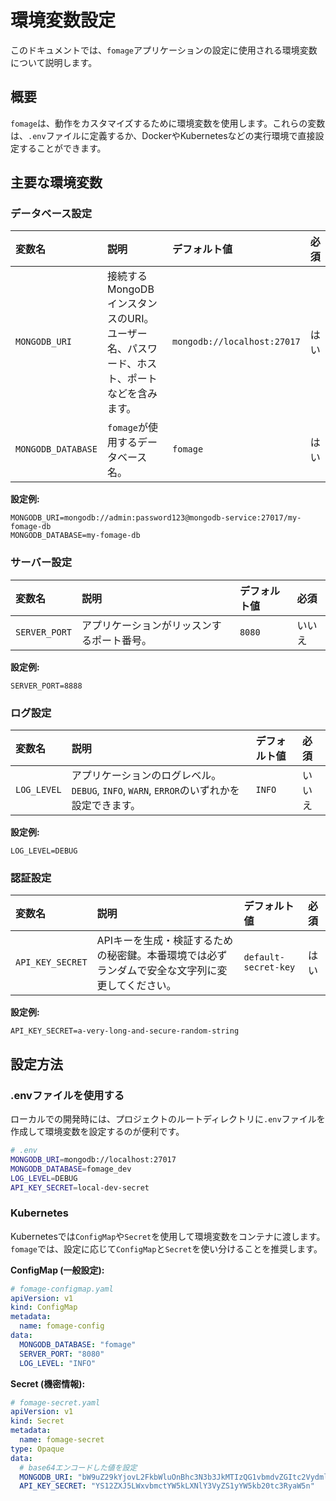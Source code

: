 # 環境変数設定

このドキュメントでは、`fomage`アプリケーションの設定に使用される環境変数について説明します。

## 概要

`fomage`は、動作をカスタマイズするために環境変数を使用します。これらの変数は、`.env`ファイルに定義するか、DockerやKubernetesなどの実行環境で直接設定することができます。

## 主要な環境変数

### データベース設定

| 変数名 | 説明 | デフォルト値 | 必須 |
| :--- | :--- | :--- | :--- |
| `MONGODB_URI` | 接続するMongoDBインスタンスのURI。ユーザー名、パスワード、ホスト、ポートなどを含みます。 | `mongodb://localhost:27017` | はい |
| `MONGODB_DATABASE` | `fomage`が使用するデータベース名。 | `fomage` | はい |

**設定例:**
```
MONGODB_URI=mongodb://admin:password123@mongodb-service:27017/my-fomage-db
MONGODB_DATABASE=my-fomage-db
```

### サーバー設定

| 変数名 | 説明 | デフォルト値 | 必須 |
| :--- | :--- | :--- | :--- |
| `SERVER_PORT` | アプリケーションがリッスンするポート番号。 | `8080` | いいえ |

**設定例:**
```
SERVER_PORT=8888
```

### ログ設定

| 変数名 | 説明 | デフォルト値 | 必須 |
| :--- | :--- | :--- | :--- |
| `LOG_LEVEL` | アプリケーションのログレベル。`DEBUG`, `INFO`, `WARN`, `ERROR`のいずれかを設定できます。 | `INFO` | いいえ |

**設定例:**
```
LOG_LEVEL=DEBUG
```

### 認証設定

| 変数名 | 説明 | デフォルト値 | 必須 |
| :--- | :--- | :--- | :--- |
| `API_KEY_SECRET` | APIキーを生成・検証するための秘密鍵。本番環境では必ずランダムで安全な文字列に変更してください。 | `default-secret-key` | はい |

**設定例:**
```
API_KEY_SECRET=a-very-long-and-secure-random-string
```

## 設定方法

### .envファイルを使用する

ローカルでの開発時には、プロジェクトのルートディレクトリに`.env`ファイルを作成して環境変数を設定するのが便利です。

```bash
# .env
MONGODB_URI=mongodb://localhost:27017
MONGODB_DATABASE=fomage_dev
LOG_LEVEL=DEBUG
API_KEY_SECRET=local-dev-secret
```

### Kubernetes

Kubernetesでは`ConfigMap`や`Secret`を使用して環境変数をコンテナに渡します。`fomage`では、設定に応じて`ConfigMap`と`Secret`を使い分けることを推奨します。

**ConfigMap (一般設定):**
```yaml
# fomage-configmap.yaml
apiVersion: v1
kind: ConfigMap
metadata:
  name: fomage-config
data:
  MONGODB_DATABASE: "fomage"
  SERVER_PORT: "8080"
  LOG_LEVEL: "INFO"
```

**Secret (機密情報):**
```yaml
# fomage-secret.yaml
apiVersion: v1
kind: Secret
metadata:
  name: fomage-secret
type: Opaque
data:
  # base64エンコードした値を設定
  MONGODB_URI: "bW9uZ29kYjovL2FkbWluOnBhc3N3b3JkMTIzQG1vbmdvZGItc2VydmljZToyNzAxNy9mb21hZ2U="
  API_KEY_SECRET: "YS12ZXJ5LWxvbmctYW5kLXNlY3VyZS1yYW5kb20tc3RyaW5n"
``` 